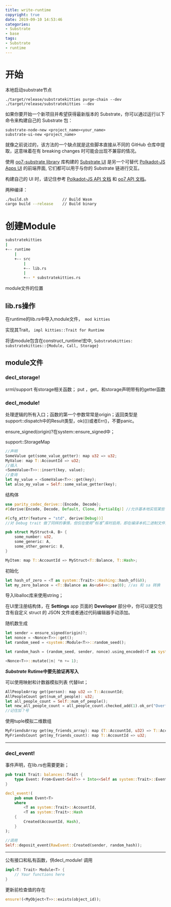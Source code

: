 ```yaml
---
title: write-runtime
copyright: true
date: 2019-09-10 14:53:46
categories:
- Substrate
- base
tags:
- Substrate
- runtime
---
```


# 开始

本地启动substrate节点

```
./target/release/substratekitties purge-chain --dev
./target/release/substratekitties --dev
```

如果你要开始一个新项目并希望获得最新版本的 Substrate，你可以通过运行以下命令来构建自己的 Substrate 包：

```
substrate-node-new <project_name><your_name>
substrate-ui-new <project_name>
```

就像之前说过的，该方法的一个缺点就是这些脚本直接从不同的 GitHub 仓库中提取，这意味着在有 breaking changes 时可能会出现不兼容的情况。

使用 [oo7-substrate library](https://github.com/paritytech/oo7/tree/master/packages/oo7-substrate) 库构建的 [Substrate UI](https://github.com/paritytech/substrate-ui) 是另一个可替代 [Polkadot-JS Apps UI](https://github.com/polkadot-js/apps) 的前端界面, 它们都可以用于与你的 Substrate 链进行交互。

构建自己的 UI 时，请记住参考 [Polkadot-JS API 文档](https://polkadot.js.org/api/) 和 [oo7 API 文档](https://paritytech.github.io/oo7/)。

两种编译：

```bash
./build.sh               // Build Wasm
cargo build --release    // Build binary
```

# 创建Module

```bash
substratekitties
|
+-- runtime
    |
    +-- src
        |
        +-- lib.rs
        |
        +-- * substratekitties.rs
```

module文件的位置

## lib.rs操作

在runtime的lib.rs中导入module文件，` mod kitties`

实现其Trait， `impl kitties::Trait for Runtime`

将该module包含在construct_runtime!宏中, `Substratekitties: substratekitties::{Module, Call, Storage}`

## module文件

### decl_storage!

srml/support 有storage相关函数； put ，get，和storage声明带有的getter函数

### decl_module!

处理逻辑的所有入口；函数的第一个参数常常是origin；返回类型是support::dispatch中的Result类型，ok(())或者Err()，不要panic。

ensure_signed(origin)?在system::ensure_signed中；

support::StorageMap

```Rust
//声明
SomeValue get(some_value_getter): map u32 => u32;
MyValue: map T::AccountId => u32;
//插入
<SomeValue<T>>::insert(key, value);
//查询
let my_value = <SomeValue<T>>::get(key);
let also_my_value = Self::some_value_getter(key);
```

结构体

```rust
use parity_codec_derive::{Encode, Decode};
#[derive(Encode, Decode, Default, Clone, PartialEq)] //允许基本地实现某些 trait

#[cfg_attr(feature = "std", derive(Debug))] 
//对 Debug trait 做了同样的事情，但仅在使用“标准”库时启用，即在编译本机二进制文件而不是 Wasm 的时候。

pub struct MyStruct<A, B> {
    some_number: u32,
    some_generic: A,
    some_other_generic: B,
}

MyItem: map T::AccountId => MyStruct<T::Balance, T::Hash>;
```

初始化

```rust
let hash_of_zero = <T as system::Trait>::Hashing::hash_of(&0);
let my_zero_balance = <T::Balance as As<u64>>::sa(0); //as 和 sa 转换
```

导入liballoc库来使用string；

在UI里注册结构体，在 **Settings** app 页面的 **Developer** 部分中，你可以提交包含有自定义 struct 的 JSON 文件或者通过代码编辑器手动添加。

随机数生成

```rust
let sender = ensure_signed(origin)?;
let nonce = <Nonce<T>>::get();
let random_seed = <system::Module<T>>::random_seed();

let random_hash = (random_seed, sender, nonce).using_encoded(<T as system::Trait>::Hashing::hash);

<Nonce<T>>::mutate(|n| *n += 1);
```

***Substrate* Rutime中要先验证再写入**

可以使用映射和计数器模拟列表 代替list；

```rust
AllPeopleArray get(person): map u32 => T::AccountId;
AllPeopleCount get(num_of_people): u32;
let all_people_count = Self::num_of_people();
let new_all_people_count = all_people_count.checked_add(1).ok_or("Overflow adding a new person")?;
//记住加？号

```

使用tuple模拟二维数组

```rust
MyFriendsArray get(my_friends_array): map (T::AccountId, u32) => T::AccountId;
MyFriendsCount get(my_friends_count): map T::AccountId => u32;

```

------

### decl_event!

事件声明，在lib.rs也需要更新；

```rust
pub trait Trait: balances::Trait {
    type Event: From<Event<Self>> + Into<<Self as system::Trait>::Event>;
}

decl_event!(
    pub enum Event<T>
    where
        <T as system::Trait>::AccountId,
        <T as system::Trait>::Hash
    {
        Created(AccountId, Hash),
    }
);

//调用
Self::deposit_event(RawEvent::Created(sender, random_hash));

```

------

公有接口和私有函数，供decl_module! 调用

```rust
impl<T: Trait> Module<T> {
    // Your functions here
}

```

更新前检查值的存在

```rust
ensure!(<MyObject<T>>::exists(object_id));

```

